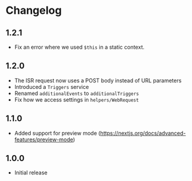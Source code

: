# Changelog

## 1.2.1
- Fix an error where we used `$this` in a static context.

## 1.2.0
- The ISR request now uses a POST body instead of URL parameters
- Introduced a `Triggers` service
- Renamed `additionalEvents` to `additionalTriggers`
- Fix how we access settings in `helpers/WebRequest`

## 1.1.0
- Added support for preview mode (https://nextjs.org/docs/advanced-features/preview-mode)

## 1.0.0
- Initial release